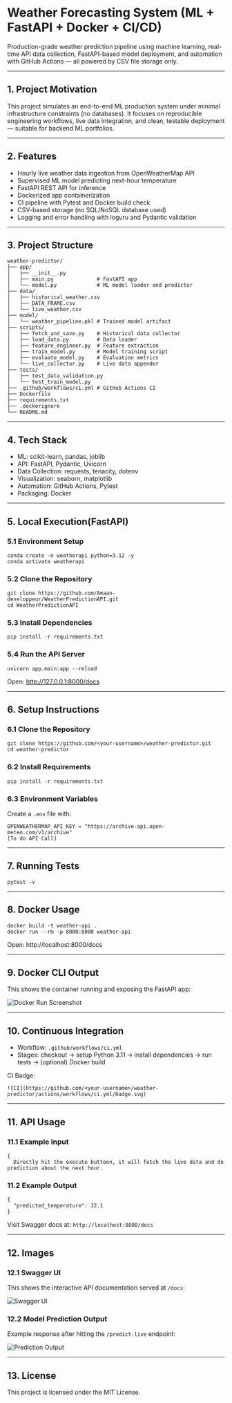 
# Weather Forecasting System (ML + FastAPI + Docker + CI/CD)

Production-grade weather prediction pipeline using machine learning, real-time API data collection, FastAPI-based model deployment, and automation with GitHub Actions — all powered by CSV file storage only.

---

## 1. Project Motivation

This project simulates an end-to-end ML production system under minimal infrastructure constraints (no databases). It focuses on reproducible engineering workflows, live data integration, and clean, testable deployment — suitable for backend ML portfolios.

---

## 2. Features

- Hourly live weather data ingestion from OpenWeatherMap API
- Supervised ML model predicting next-hour temperature
- FastAPI REST API for inference
- Dockerized app containerization
- CI pipeline with Pytest and Docker build check
- CSV-based storage (no SQL/NoSQL database used)
- Logging and error handling with loguru and Pydantic validation

---

## 3. Project Structure

```
weather-predictor/
├── app/
│   ├── __init__.py
│   ├── main.py              # FastAPI app
│   └── model.py             # ML model loader and predictor
├── data/
│   ├── historical_weather.csv
│   ├── DATA_FRAME.csv
│   └── live_weather.csv
├── model/
│   └── weather_pipeline.pkl # Trained model artifact
├── scripts/
│   ├── fetch_and_save.py    # Historical data collector
│   ├── load_data.py         # Data loader
│   ├── feature_engineer.py  # Feature extraction
│   ├── train_model.py       # Model training script
│   ├── evaluate_model.py    # Evaluation metrics
│   └── live_collector.py    # Live data appender
├── tests/
│   ├── test_data_validation.py
│   └── test_train_model.py
├── .github/workflows/ci.yml # GitHub Actions CI
├── Dockerfile
├── requirements.txt
├── .dockerignore
└── README.md
```

---

## 4. Tech Stack

- ML: scikit-learn, pandas, joblib
- API: FastAPI, Pydantic, Uvicorn
- Data Collection: requests, tenacity, dotenv
- Visualization: seaborn, matplotlib
- Automation: GitHub Actions, Pytest
- Packaging: Docker

---

## 5. Local Execution(FastAPI)

### 5.1 Environment Setup

```
conda create -n weatherapi python=3.12 -y
conda activate weatherapi
```

### 5.2 Clone the Repository

```
git clone https://github.com/Amaan-developpeur/WeatherPredictionAPI.git
cd WeatherPredictionAPI
```

### 5.3 Install Dependencies

```
pip install -r requirements.txt
```

### 5.4 Run the API Server

```
uvicorn app.main:app --reload
```

Open: http://127.0.0.1:8000/docs

---

## 6. Setup Instructions

### 6.1 Clone the Repository

```
git clone https://github.com/<your-username>/weather-predictor.git
cd weather-predictor
```

### 6.2 Install Requirements

```
pip install -r requirements.txt
```

### 6.3 Environment Variables

Create a `.env` file with:

```
OPENWEATHERMAP_API_KEY = "https://archive-api.open-meteo.com/v1/archive" 
[To do API Call]
```

---

## 7. Running Tests

```
pytest -v
```

---

## 8. Docker Usage

```
docker build -t weather-api .
docker run --rm -p 8000:8000 weather-api
```

Open: http://localhost:8000/docs

---

## 9. Docker CLI Output

This shows the container running and exposing the FastAPI app:

![Docker Run Screenshot](images/docker.png)

---

## 10. Continuous Integration

- Workflow: `.github/workflows/ci.yml`
- Stages: checkout → setup Python 3.11 → install dependencies → run tests → (optional) Docker build

CI Badge:

```
![CI](https://github.com/<your-username>/weather-predictor/actions/workflows/ci.yml/badge.svg)
```

---

## 11. API Usage

### 11.1 Example Input

```
{
  Directly hit the execute buttoon, it will fetch the live data and do prediction about the next hour.
```

### 11.2 Example Output

```
{
  "predicted_temperature": 32.1
}
```

Visit Swagger docs at: `http://localhost:8000/docs`

---

## 12. Images

### 12.1 Swagger UI

This shows the interactive API documentation served at `/docs`:

![Swagger UI](images/output.png)

### 12.2 Model Prediction Output

Example response after hitting the `/predict-live` endpoint:

![Prediction Output](images/swagger.png)

---

## 13. License

This project is licensed under the MIT License.
